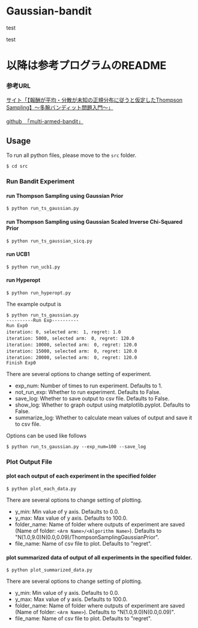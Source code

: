 # Gaussian-bandit

test <br>

test





# 以降は参考プログラムのREADME

### 参考URL

[サイト「【報酬が平均・分散が未知の正規分布に従うと仮定したThompson Sampling】〜多腕バンディット問題入門〜」](https://cafeunder.github.io/rosenblock-chainers-blog/2018/03/06/introduction-bandit.html)<br><br>
[github　「multi-armed-bandit」](https://github.com/bakanaouji/multi-armed-bandit)<br>

## Usage

To run all python files, please move to the `src` folder.

```
$ cd src
```

### Run Bandit Experiment
#### run Thompson Sampling using Gaussian Prior

```
$ python run_ts_gaussian.py
```

#### run Thompson Sampling using Gaussian Scaled Inverse Chi-Squared Prior

```
$ python run_ts_gaussian_sicq.py
```

#### run UCB1

```
$ python run_ucb1.py
```

#### run Hyperopt

```
$ python run_hyperopt.py
```

The example output is

```
$ python run_ts_gaussian.py
----------Run Exp----------
Run Exp0
iteration: 0, selected arm:　1, regret: 1.0
iteration: 5000, selected arm:　0, regret: 120.0
iteration: 10000, selected arm:　0, regret: 120.0
iteration: 15000, selected arm:　0, regret: 120.0
iteration: 20000, selected arm:　0, regret: 120.0
Finish Exp0
```

There are several options to change setting of experiment.

* exp_num: Number of times to run experiment. Defaults to 1.
* not_run_exp: Whether to run experiment. Defaults to False.
* save_log: Whether to save output to csv file. Defaults to False.
* show_log: Whether to graph output using matplotlib.pyplot. Defaults to False.
* summarize_log: Whether to calculate mean values of output and save it to csv file.

Options can be used like follows

```
$ python run_ts_gaussian.py --exp_num=100 --save_log
```

### Plot Output File
#### plot each output of each experiment in the specified folder

```
$ python plot_each_data.py
```

There are several options to change setting of plotting.

* y_min: Min value of y axis. Defaults to 0.0.
* y_max: Max value of y axis. Defaults to 100.0.
* folder_name: Name of folder where outputs of experiment are saved (Name of folder: `<Arm Name>/<Algorithm Name>`). Defaults to "N(1.0,9.0)N(0.0,0.09)/ThompsonSamplingGaussianPrior".
* file_name: Name of csv file to plot. Defaults to "regret".

#### plot summarized data of output of all experiments in the specified folder.

```
$ python plot_summarized_data.py
```

There are several options to change setting of plotting.

* y_min: Min value of y axis. Defaults to 0.0.
* y_max: Max value of y axis. Defaults to 100.0.
* folder_name: Name of folder where outputs of experiment are saved (Name of folder: `<Arm Name>`). Defaults to "N(1.0,9.0)N(0.0,0.09)".
* file_name: Name of csv file to plot. Defaults to "regret".
